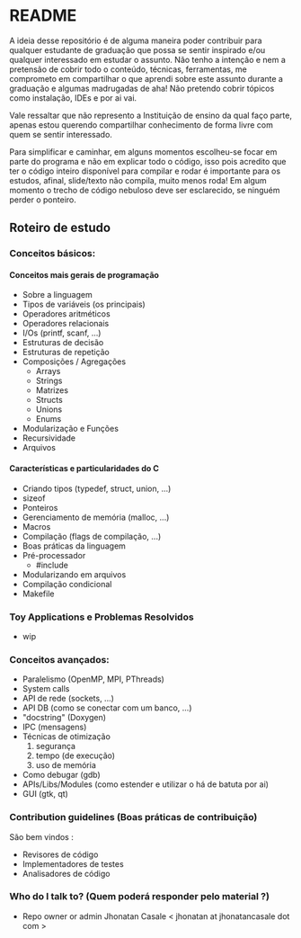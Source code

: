 # README #

  A ideia desse repositório é de alguma maneira poder contribuir para qualquer
estudante de graduação que possa se sentir inspirado e/ou qualquer interessado
em estudar o assunto. Não tenho a intenção e nem a pretensão de cobrir todo o
conteúdo, técnicas, ferramentas, me comprometo em compartilhar o que aprendi
sobre este assunto durante a graduação e algumas madrugadas de aha! Não
pretendo cobrir tópicos como instalação, IDEs e por ai vai.

  Vale ressaltar que não represento a Instituição de ensino da qual faço parte,
apenas estou querendo compartilhar conhecimento de forma livre com quem se
sentir interessado.

  Para simplificar e caminhar, em alguns momentos escolheu-se focar em parte do
programa e não em explicar todo o código, isso pois acredito que ter o código
inteiro disponível para compilar e rodar é importante para os estudos, afinal,
slide/texto não compila, muito menos roda! Em algum momento o trecho de código
nebuloso deve ser esclarecido, se ninguém perder o ponteiro.

## Roteiro de estudo
### Conceitos básicos:
#### Conceitos mais gerais de programação
* Sobre a linguagem
* Tipos de variáveis (os principais)
* Operadores aritméticos
* Operadores relacionais
* I/Os (printf, scanf, ...)
* Estruturas de decisão
* Estruturas de repetição
* Composições / Agregações
  - Arrays
  - Strings
  - Matrizes
  - Structs
  - Unions
  - Enums
* Modularização e Funções
* Recursividade
* Arquivos

#### Características e particularidades do C
* Criando tipos (typedef, struct, union, ...)
* sizeof
* Ponteiros
* Gerenciamento de memória (malloc, ...)
* Macros
* Compilação (flags de compilação, ...)
* Boas práticas da linguagem
* Pré-processador
  - #include
* Modularizando em arquivos
* Compilação condicional
* Makefile

### Toy Applications e Problemas Resolvidos
* wip

### Conceitos avançados:
* Paralelismo (OpenMP, MPI, PThreads)
* System calls
* API de rede (sockets, ...)
* API DB (como se conectar com um banco, ...)
* "docstring" (Doxygen)
* IPC (mensagens)
* Técnicas de otimização
    1. segurança
    2. tempo (de execução)
    3. uso de memória
* Como debugar (gdb)
* APIs/Libs/Modules (como estender e utilizar o há de batuta por ai)
* GUI (gtk, qt)

### Contribution guidelines (Boas práticas de contribuição) ###
São bem vindos :

* Revisores de código
* Implementadores de testes
* Analisadores de código

### Who do I talk to? (Quem poderá responder pelo material ?) ###

* Repo owner or admin Jhonatan Casale < jhonatan at jhonatancasale dot com >
